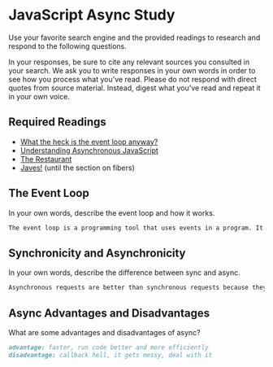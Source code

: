 # JavaScript Async Study

Use your favorite search engine and the provided readings to research and
respond to the following questions.

In your responses, be sure to cite any relevant sources you consulted in your
search. We ask you to write responses in your own words in order to see how you
process what you've read. Please do not respond with direct quotes from source
material. Instead, digest what you've read and repeat it in your own voice.

## Required Readings

-   [What the heck is the event loop anyway?](https://www.youtube.com/watch?v=8aGhZQkoFbQ)
-   [Understanding Asynchronous JavaScript](https://www.youtube.com/watch?v=vMfg0xGjcOI)
-   [The Restaurant](https://www.codeschool.com/blog/2014/10/30/understanding-node-js/)
-   [Javes!](https://www.discovermeteor.com/blog/understanding-sync-async-javascript-node/) (until the section on fibers)

## The Event Loop

In your own words, describe the event loop and how it works.

```md
The event loop is a programming tool that uses events in a program. It makes a request to a provider that then calls an event handler, depending on the nature of the request.
```

## Synchronicity and Asynchronicity

In your own words, describe the difference between sync and async.

```md
Asynchronous requests are better than synchronous requests because they are better performing. Synchronous requests tend to 'block' the execution of code because it runs one thing at a time. Asynchronous requests are better because it can run multiple lines of code.
```

## Async Advantages and Disadvantages

What are some advantages and disadvantages of async?

```md
advantage: faster, run code better and more efficiently
disadvantage: callback hell, it gets messy, deal with it
```
